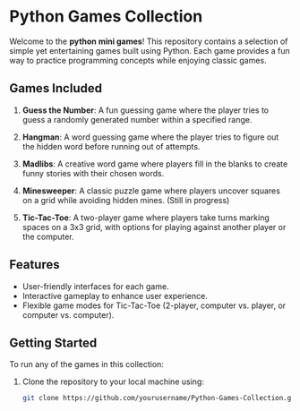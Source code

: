 # Python Games Collection

Welcome to the **python mini games**! This repository contains a selection of simple yet entertaining games built using Python. Each game provides a fun way to practice programming concepts while enjoying classic games.

## Games Included

1. **Guess the Number**: A fun guessing game where the player tries to guess a randomly generated number within a specified range.
   
2. **Hangman**: A word guessing game where the player tries to figure out the hidden word before running out of attempts.

3. **Madlibs**: A creative word game where players fill in the blanks to create funny stories with their chosen words.

4. **Minesweeper**: A classic puzzle game where players uncover squares on a grid while avoiding hidden mines. (Still in progress)

5. **Tic-Tac-Toe**: A two-player game where players take turns marking spaces on a 3x3 grid, with options for playing against another player or the computer.

## Features

- User-friendly interfaces for each game.
- Interactive gameplay to enhance user experience.
- Flexible game modes for Tic-Tac-Toe (2-player, computer vs. player, or computer vs. computer).

## Getting Started

To run any of the games in this collection:

1. Clone the repository to your local machine using:
   ```bash
   git clone https://github.com/yourusername/Python-Games-Collection.git
